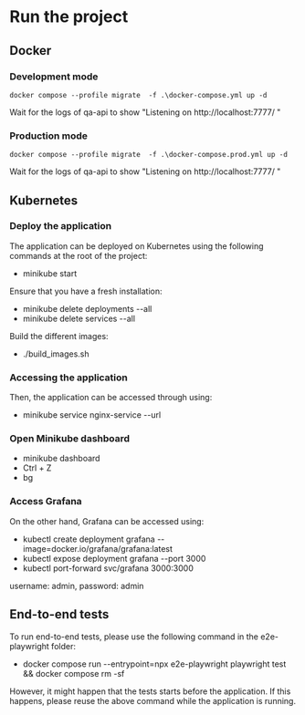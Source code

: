 # Run the project
## Docker
### Development mode
```shell
docker compose --profile migrate  -f .\docker-compose.yml up -d
```
Wait for the logs of qa-api to show "Listening on http://localhost:7777/
"
### Production mode
```shell
docker compose --profile migrate  -f .\docker-compose.prod.yml up -d
```
Wait for the logs of qa-api to show "Listening on http://localhost:7777/
"
## Kubernetes
### Deploy the application
The application can be deployed on Kubernetes using the following commands at the root of the project:
- minikube start

Ensure that you have a fresh installation:
- minikube delete deployments --all
- minikube delete services --all

Build the different images:
- ./build_images.sh

### Accessing the application
Then, the application can be accessed through using:
- minikube service nginx-service --url

### Open Minikube dashboard
- minikube dashboard
- Ctrl + Z
- bg

### Access Grafana
On the other hand, Grafana can be accessed using:
- kubectl create deployment grafana --image=docker.io/grafana/grafana:latest
- kubectl expose deployment grafana --port 3000
- kubectl port-forward svc/grafana 3000:3000

username: admin, password: admin

## End-to-end tests
To run end-to-end tests, please use the following command in the e2e-playwright folder:
- docker compose run --entrypoint=npx e2e-playwright playwright test && docker compose rm -sf

However, it might happen that the tests starts before the application. If this happens, please reuse the above command 
while the application is running.